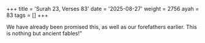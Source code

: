 +++
title = 'Surah 23, Verses 83'
date = '2025-08-27'
weight = 2756
ayah = 83
tags = []
+++

We have already been promised this, as well as our forefathers earlier. This is nothing but ancient fables!”
